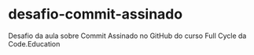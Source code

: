 # desafio-commit-assinado
Desafio da aula sobre Commit Assinado no GitHub do curso Full Cycle da Code.Education
